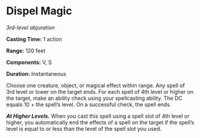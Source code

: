 <title>Dispel Magic</title>

# Dispel Magic

_3rd-level abjuration_

**Casting Time:** 1 action

**Range:** 120 feet

**Components:** V, S

**Duration:** Instantaneous

Choose one creature, object, or magical
effect within range. Any spell of 3rd level
or lower on the target ends. For each spell
of 4th level or higher on the target, make an
ability check using your spellcasting
ability. The DC equals 10 + the spell’s
level. On a successful check, the spell ends.

_**At Higher Levels.**_ When you cast this
spell using a spell slot of 4th level or
higher, you automatically end the effects of
a spell on the target if the spell’s level is
equal to or less than the level of the spell
slot you
used.

